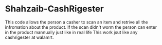 # Shahzaib-CashRigester
This code allows the person a casher to scan an item and retrive all the infromation about the product. 
If the scan didn't worm the person can enter in the product mannually just like in real life
This work jsut like any cashrigester at walamrt.
